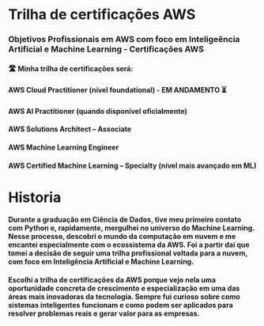 # Trilha de certificações AWS

### Objetivos Profissionais em AWS com foco em Inteligeência Artificial e Machine Learning - Certificações AWS

#### 🛣️ Minha trilha de certificações será:

#### AWS Cloud Practitioner (nível foundational) - EM ANDAMENTO ⏳

#### AWS AI Practitioner (quando disponível oficialmente)

#### AWS Solutions Architect – Associate

#### AWS Machine Learning Engineer

#### AWS Certified Machine Learning – Specialty (nível mais avançado em ML)

# Historia

#### Durante a graduação em Ciência de Dados, tive meu primeiro contato com Python e, rapidamente, mergulhei no universo do Machine Learning. Nesse processo, descobri o mundo da computação em nuvem e me encantei especialmente com o ecossistema da AWS. Foi a partir daí que tomei a decisão de seguir uma trilha profissional voltada para a nuvem, com foco em Inteligência Artificial e Machine Learning.
#### Escolhi a trilha de certificações da AWS porque vejo nela uma oportunidade concreta de crescimento e especialização em uma das áreas mais inovadoras da tecnologia. Sempre fui curioso sobre como sistemas inteligentes funcionam e como podem ser aplicados para resolver problemas reais e gerar valor para as empresas.
